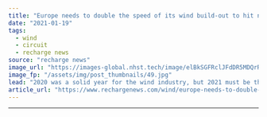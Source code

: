 ```yaml
---
title: "Europe needs to double the speed of its wind build-out to hit net-zero targets -  here’s how"
date: "2021-01-19"
tags: 
  - wind
  - circuit
  - recharge news
source: "recharge news"
image_url: "https://images-global.nhst.tech/image/elBkSGFRclJFdDR5MDQrR2VzbjJVWW5lRWxVYi92T2oxSTlUc0tBdEwzbz0=/nhst/binary/e37f4689a2c0031ba989308b1d13abe5"
image_fp: "/assets/img/post_thumbnails/49.jpg"
lead: "2020 was a solid year for the wind industry, but 2021 must be the year of implementation, writes WindEurope boss Giles Dickson"
article_url: "https://www.rechargenews.com/wind/europe-needs-to-double-the-speed-of-its-wind-build-out-to-hit-net-zero-targets-here-s-how/2-1-947445"
---
```


---
